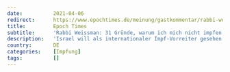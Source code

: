 ```yaml
---
date:          2021-04-06
redirect:      https://www.epochtimes.de/meinung/gastkommentar/rabbi-weissman-31-gruende-warum-ich-mich-nicht-impfen-lassen-werde-a3486405.html
title:         Epoch Times
subtitle:      'Rabbi Weissman: 31 Gründe, warum ich mich nicht impfen lassen werde'
description:   'Israel will als internationaler Impf-Vorreiter gesehen werden und übt viel Druck auf seine Bevölkerung aus, sich gegen SARS-CoV-2 impfen zu lassen. Rabbi Weissman veröffentlicht nun seine Gründe, warum er sich nicht impfen lassen will.'
country:       DE
categories:    [Impfung]
tags:          []
---
```

